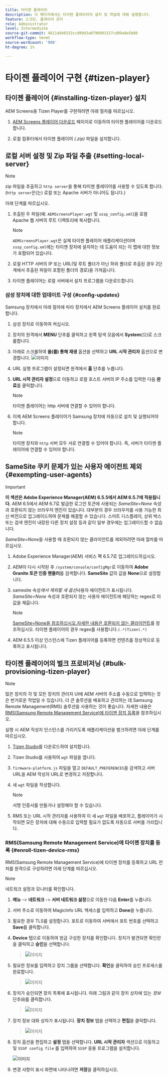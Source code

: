 ```yaml
---
title: 타이젠 플레이어
description: 이 페이지에서는 타이젠 플레이어의 설치 및 작업에 대해 설명합니다.
feature: 스크린, 플레이어 관리
role: Administrator
level: Intermediate
source-git-commit: 4611dd40153ccd09d3a0796093157cd09a8e5b80
workflow-type: tm+mt
source-wordcount: '908'
ht-degree: 1%

---
```



# 타이젠 플레이어 구현 {#tizen-player}

## 타이젠 플레이어 {#installing-tizen-player} 설치

AEM Screens용 Tizen Player를 구현하려면 아래 절차를 따르십시오.

1. [AEM Screens 플레이어 다운로드](https://download.macromedia.com/screens/) 페이지로 이동하여 타이젠 플레이어를 다운로드합니다.

1. 로컬 컴퓨터에서 타이젠 플레이어 *(.zip)* 파일을 설치합니다.

## 로컬 서버 설정 및 Zip 파일 추출 {#setting-local-server}

>[!NOTE]
> zip 파일을 추출하고 `http server`을 통해 타이젠 플레이어를 사용할 수 있도록 합니다. (`http server`은(는) 로컬 또는 Apache 서버가 아니어도 됩니다.)

아래 단계를 따르십시오.

1. 추출된 두 파일(예: `AEMScreensPlayer.wgt` 및 `sssp_config.xml`)을 로컬 Apache 웹 서버의 루트 디렉토리에 복사합니다.

   >[!NOTE]
   >`AEMScreensPlayer.wgt`은 실제 타이젠 플레이어 애플리케이션이며 `sssp_config.xml`에는 타이젠 장치에 설치하는 데 도움이 되는 이 맵에 대한 정보가 포함되어 있습니다.

1. 로컬 HTTP 서버의 IP 또는 URL(및 루트 폴더가 아닌 하위 폴더로 추출된 경우 2단계에서 추출된 파일이 포함된 폴더의 경로)을 가져옵니다.

1. 타이젠 플레이어는 로컬 서버에서 설치 프로그램을 다운로드합니다.

### 삼성 장치에 대한 업데이트 구성 {#config-updates}

Samsung 장치에서 아래 절차에 따라 장치에서 AEM Screens 플레이어 설치를 완료합니다.

1. 삼성 장치로 이동하여 켜십시오.

1. 장치의 원격에서 **MENU** 단추를 클릭하고 왼쪽 탐색 모음에서 **System**(으)로 스크롤합니다.

1. 아래로 스크롤하여 **을(를) 통해 재생** 옵션을 선택하고 **URL 시작 관리자** 옵션으로 변경합니다.
   ![이미지](/help/user-guide/assets/tizen/rms-2.png)

1. URL 실행 프로그램이 설정되면 원격에서 **홈** 단추를 누릅니다.

1. **URL 시작 관리자 설정**&#x200B;으로 이동하고 로컬 호스트 서버의 IP 주소를 입력한 다음 **완료**&#x200B;를 클릭합니다.
   >[!NOTE]
   >타이젠 플레이어는 http 서버에 연결할 수 있어야 합니다.

1. 이제 AEM Screens 플레이어가 Samsung 장치에 자동으로 설치 및 실행되어야 합니다.

   >[!NOTE]
   >타이젠 장치와 `http` 서버 모두 서로 연결할 수 있어야 합니다. 즉, 서버가 타이젠 플레이어에 연결할 수 있어야 합니다.


## SameSite 쿠키 문제가 있는 사용자 에이전트 제외 {#exempting-user-agents}

>[!IMPORTANT]
>**이 섹션은 Adobe Experience Manager(AEM) 6.5.5에서 AEM 6.5.7에 적용됩니다.**
>AEM 6.5에서 AEM 6.7로 발급한 로그인 토큰에 사용되는 *SameSite=None* 속성과 호환되지 않는 브라우저 엔진이 있습니다. 대부분의 경우 브라우저를 사용 가능한 최신 버전으로 업그레이드하여 문제를 해결할 수 있습니다. 스마트 디스플레이, 상위 박스 또는 검색 엔진이 내장된 다른 장치 설정 등과 같이 일부 경우에는 업그레이드할 수 없습니다.

*SameSite=None*&#x200B;을 사용할 때 호환되지 않는 클라이언트를 제외하려면 아래 절차를 따르십시오.

1. Adobe Experience Manager(AEM) 서비스 팩 6.5.7로 업그레이드하십시오.

1. AEM이 다시 시작된 후 `/system/console/configMgr`로 이동하여 **Adobe Granite 토큰 인증 핸들러**&#x200B;를 검색합니다. **SameSite** 값의 값을 **None**&#x200B;으로 설정합니다.

1. samesite 속성&#x200B;*에서 제외할 새 옵션*&#x200B;사용자 에이전트가 표시됩니다. *SameSite=None* 속성과 호환되지 않는 사용자 에이전트에 해당하는 regex로 이 값을 채웁니다.
   >[!NOTE]
   >[SameSite=None을 참조하십시오.자세한 내용은 호환되지 않는 클라이언트](https://www.chromium.org/updates/same-site/incompatible-clients)를 참조하십시오. 타이젠 플레이어의 경우 regex를 사용합니다.`(.*)Tizen(.*)`

1. AEM 6.5.5 이상 인스턴스에 Tizen 플레이어를 등록하면 컨텐츠를 정상적으로 등록하고 표시됩니다.

## 타이젠 플레이어의 벌크 프로비저닝 {#bulk-provisioning-tizen-player}

>[!NOTE]
>많은 장치의 각 및 모든 장치의 관리자 UI에 AEM 서버의 주소를 수동으로 입력하는 것은 번거로운 작업일 수 있습니다. 더 큰 솔루션을 배포하고 관리하는 데 Samsung Remote Management(RMS) 솔루션을 사용하는 것이 좋습니다. 자세한 내용은 [RMS(Samsung Remote Management Service)에 타이젠 장치 등록](#enroll-tizen-device-rm)을 참조하십시오.

실행 시 AEM 작성자 인스턴스를 가리키도록 애플리케이션을 벌크하려면 아래 단계를 따르십시오.

1. [Tizen Studio](https://developer.tizen.org/development/tizen-studio/download)를 다운로드하여 설치합니다.
1. Tizen Studio를 사용하여 `wgt` 파일을 엽니다.
1. `firmware-platform.js` 파일을 열고 `DEFAULT_PREFERENCES`을 검색하고 서버 URL을 AEM 작성자 URL로 변경하고 저장합니다.
1. 새 `wgt` 파일을 작성합니다.

   >[!NOTE]
   >서명 인증서를 만들거나 설정해야 할 수 있습니다.

1. RMS 또는 URL 시작 관리자를 사용하여 이 새 `wgt` 파일을 배포하고, 플레이어가 시작되면 모든 장치에 대해 수동으로 입력할 필요가 없도록 자동으로 서버를 가리킵니다.

### RMS(Samsung Remote Management Service)에 타이젠 장치를 등록 {#enroll-tizen-device-rms}

RMS(Samsung Remote Management Service)에 타이젠 장치를 등록하고 URL 런처를 원격으로 구성하려면 아래 단계를 따르십시오.

>[!NOTE]
>네트워크 설정과 모니터를 확인합니다.

1. **메뉴** -> **네트워크** -> **서버 네트워크 설정**&#x200B;으로 이동한 다음 **Enter**&#x200B;를 누릅니다.

1. 서버 주소로 이동하여 MagicInfo URL 액세스를 입력하고 **Done**&#x200B;을 누릅니다.

1. 필요한 경우 TLS를 설정합니다. 포트로 이동하여 서버에서 포트 번호를 선택하고 **Save**&#x200B;를 클릭합니다.

1. **Device** 탭으로 이동하여 방금 구성한 장치를 확인합니다. 장치가 발견되면 확인란을 클릭하고 **승인**&#x200B;을 선택합니다.

   >![이미지](/help/user-guide/assets/tizen/rms-3.png)

1. 필요한 정보를 입력하고 장치 그룹을 선택합니다. **확인**&#x200B;을 클릭하여 승인 프로세스를 완료합니다.

   >![이미지](/help/user-guide/assets/tizen/rms-7.png)

1. 장치가 승인되면 장치 목록에 표시됩니다. 아래 그림과 같이 장치 상자에 있는 *정보* 단추(**i**)를 클릭합니다.

   >![이미지](/help/user-guide/assets/tizen/rms-6.png)

1. 장치 정보 대화 상자가 표시됩니다. **장치 정보** 탭을 선택하고 **편집**&#x200B;을 클릭합니다.

   >![이미지](/help/user-guide/assets/tizen/rms-5.png)

1. 장치 옵션을 편집하고 **설정** 탭을 선택합니다. **URL 시작 관리자** 섹션으로 이동하고 및 `SSSP config file` 를 입력하여 `SSSP` 응용 프로그램을 설치합니다.

   ![이미지](/help/user-guide/assets/tizen/rms-9.png)

1. 변경 사항이 표시 화면에 나타나려면 **저장**&#x200B;을 클릭하십시오.

